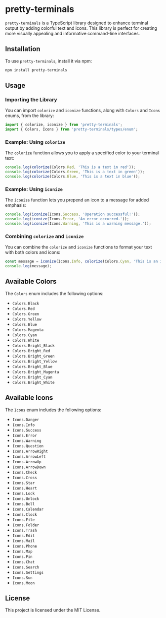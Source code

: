 # pretty-terminals

`pretty-terminals` is a TypeScript library designed to enhance terminal output by adding colorful text and icons. This library is perfect for creating more visually appealing and informative command-line interfaces.

## Installation

To use `pretty-terminals`, install it via npm:

```bash
npm install pretty-terminals
```

## Usage

### Importing the Library

You can import `colorize` and `iconize` functions, along with `Colors` and `Icons` enums, from the library:

```typescript
import { colorize, iconize } from 'pretty-terminals';
import { Colors, Icons } from 'pretty-terminals/types/enum';
```

### Example: Using `colorize`

The `colorize` function allows you to apply a specified color to your terminal text:

```typescript
console.log(colorize(Colors.Red, 'This is a text in red'));
console.log(colorize(Colors.Green, 'This is a text in green'));
console.log(colorize(Colors.Blue, 'This is a text in blue'));
```

### Example: Using `iconize`

The `iconize` function lets you prepend an icon to a message for added emphasis:

```typescript
console.log(iconize(Icons.Success, 'Operation successful!'));
console.log(iconize(Icons.Error, 'An error occurred.'));
console.log(iconize(Icons.Warning, 'This is a warning message.'));
```

### Combining `colorize` and `iconize`

You can combine the `colorize` and `iconize` functions to format your text with both colors and icons:

```typescript
const message = iconize(Icons.Info, colorize(Colors.Cyan, 'This is an informational message.'));
console.log(message);
```

## Available Colors

The `Colors` enum includes the following options:
- `Colors.Black`
- `Colors.Red`
- `Colors.Green`
- `Colors.Yellow`
- `Colors.Blue`
- `Colors.Magenta`
- `Colors.Cyan`
- `Colors.White`
- `Colors.Bright_Black`
- `Colors.Bright_Red`
- `Colors.Bright_Green`
- `Colors.Bright_Yellow`
- `Colors.Bright_Blue`
- `Colors.Bright_Magenta`
- `Colors.Bright_Cyan`
- `Colors.Bright_White`

## Available Icons

The `Icons` enum includes the following options:
- `Icons.Danger`
- `Icons.Info`
- `Icons.Success`
- `Icons.Error`
- `Icons.Warning`
- `Icons.Question`
- `Icons.ArrowRight`
- `Icons.ArrowLeft`
- `Icons.ArrowUp`
- `Icons.ArrowDown`
- `Icons.Check`
- `Icons.Cross`
- `Icons.Star`
- `Icons.Heart`
- `Icons.Lock`
- `Icons.Unlock`
- `Icons.Bell`
- `Icons.Calendar`
- `Icons.Clock`
- `Icons.File`
- `Icons.Folder`
- `Icons.Trash`
- `Icons.Edit`
- `Icons.Mail`
- `Icons.Phone`
- `Icons.Map`
- `Icons.Pin`
- `Icons.Chat`
- `Icons.Search`
- `Icons.Settings`
- `Icons.Sun`
- `Icons.Moon`

## License

This project is licensed under the MIT License.

